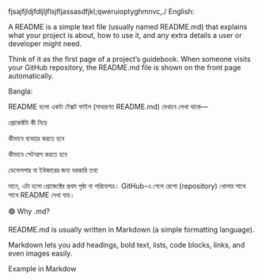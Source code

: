 fjsajfjldjfdljljflsjfljassasdfjkl;qweruioptyghmnvc,./
English:

A README is a simple text file (usually named README.md) that explains what your project is about, how to use it, and any extra details a user or developer might need.

Think of it as the first page of a project’s guidebook.
When someone visits your GitHub repository, the README.md file is shown on the front page automatically.

Bangla:

README হলো একটা টেক্সট ফাইল (সাধারণত README.md) যেখানে লেখা থাকে—

প্রোজেক্টটা কী নিয়ে

কীভাবে ব্যবহার করতে হবে

কীভাবে সেটআপ করতে হবে

ডেভেলপার বা ইউজারের জন্য দরকারি তথ্য

মানে, এটা হলো প্রোজেক্টের প্রথম পৃষ্ঠা বা পরিচয়পত্র।
GitHub-এ গেলে রেপো (repository) খোলার সাথে সাথে README দেখা যায়।

🟢 Why .md?

README.md is usually written in Markdown (a simple formatting language).

Markdown lets you add headings, bold text, lists, code blocks, links, and even images easily.

Example in Markdow